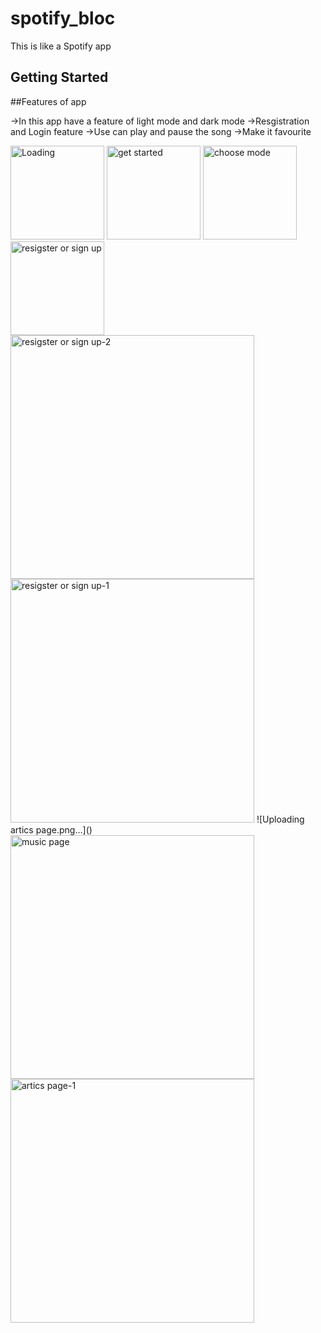 # spotify_bloc

This is like a Spotify app

## Getting Started
##Features of app

->In this app have a feature of light mode and dark mode 
->Resgistration and Login feature
->Use can play and pause the song
->Make it favourite



<img width="150" alt="Loading" src="https://github.com/user-attachments/assets/b555b7a6-b4f7-404f-927e-46a022eb243b">
<img width="150" alt="get started" src="https://github.com/user-attachments/assets/b24dbd76-b65b-457d-befe-e3382cb009e8">
<img width="150" alt="choose mode" src="https://github.com/user-attachments/assets/3eeb81ce-f3ef-422e-89c9-e02d17ccd46c">
<img width="150" alt="resigster or sign up" src="https://github.com/user-attachments/assets/660a8d55-ac3d-437f-a845-461f8a6d1a13">
<img width="390" alt="resigster or sign up-2" src="https://github.com/user-attachments/assets/ec3778fd-2f73-41c6-a5ba-0539c0ad89e2">
<img width="390" alt="resigster or sign up-1" src="https://github.com/user-attachments/assets/cb04c70b-f421-41c9-9267-e3d07bc1ecf4">
![Uploading artics page.png…]()
<img width="390" alt="music page" src="https://github.com/user-attachments/assets/4f7c4fd7-44fc-4ee7-96b1-5b176e9ee3d0">
<img width="390" alt="artics page-1" src="https://github.com/user-attachments/assets/8feb230b-afd5-439e-a179-4f0c58873916">
